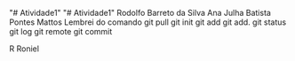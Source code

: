 "# Atividade1" 
"# Atividade1" 
Rodolfo Barreto da Silva
Ana Julha Batista Pontes Mattos
Lembrei do comando git pull
git init
git add
git add.
git status
git log
git remote
git commit

R
Roniel

